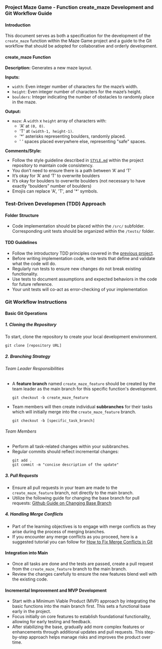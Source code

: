 ### Project **Maze Game** - Function create_maze Development and Git Workflow Guide

#### Introduction

This document serves as both a specification for the development of the `create_maze` function within the Maze Game project and a guide to the Git workflow that should be adopted for collaborative and orderly development.

#### **create_maze Function**

**Description:**
Generates a new maze layout.

**Inputs:**

- `width`: Even integer number of characters for the maze’s width.
- `height`: Even integer number of characters for the maze’s height.
- `boulders`: Integer indicating the number of obstacles to randomly place in the maze.

**Output:**

- `maze`: A `width` x `height` array of characters with:
  - 'A' at `(0, 0)`.
  - 'T' at `(width-1, height-1)`.
  - '\*' asterisks representing boulders, randomly placed.
  - ' ' spaces placed everywhere else, representing "safe" spaces.

**Comments/Style:**

- Follow the style guideline described in [`STYLE.md`](https://github.com/zukixa/level1/blob/main/STYLE.md) within the project repository to maintain code consistency.
- You don’t need to ensure there is a path between ‘A’ and ‘T’
- It’s okay for ‘A’ and ‘T’ to overwrite boulders
- It’s okay for boulders to overwrite boulders (not necessary to have exactly “boulders” number of boulders)
- Emojis can replace 'A', 'T', and '\*' symbols.

### Test-Driven Developmen (TDD) Approach

#### **Folder Structure**

- Code implementation should be placed within the `/src/` subfolder.
  Corresponding unit tests should be organized within the `/tests/` folder.

#### **TDD Guidelines**

- Follow the introductory TDD principles covered in the [previous project](https://github.com/css-software-engineering-studio/sample-tdd).
- Before writing implementation code, write tests that define and validate what the code will do.
- Regularly run tests to ensure new changes do not break existing functionality.
- Use tests to document assumptions and expected behaviors in the code for future reference.
- Your unit tests will co-act as error-checking of your implementation

### Git Workflow Instructions

#### Basic Git Operations

##### 1. **Cloning the Repository**

To start, clone the repository to create your local development environment.

```
git clone [repository URL]
```

##### 2. **Branching Strategy**

###### Team Leader Responsibilities

- A **feature branch** named `create_maze_feature` should be created by the team leader as the main branch for this specific function's development.
  ```
  git checkout -b create_maze_feature
  ```
- Team members will then create individual **subbranches** for their tasks which will initially merge into the `create_maze_feature` branch.
  ```
  git checkout -b [specific_task_branch]
  ```

###### Team Members

- Perform all task-related changes within your subbranches.
- Regular commits should reflect incremental changes:
  ```
  git add .
  git commit -m "concise description of the update"
  ```

##### 3. **Pull Requests**

- Ensure all pull requests in your team are made to the `create_maze_feature` branch, not directly to the main branch.
- Utilize the following guide for changing the base branch for pull requests: [Github Guide on Changing Base Branch](https://docs.github.com/en/pull-requests/collaborating-with-pull-requests/proposing-changes-to-your-work-with-pull-requests/changing-the-base-branch-of-a-pull-request)

##### 4. **Handling Merge Conflicts**

- Part of the learning objectives is to engage with merge conflicts as they arise during the process of merging branches.
- If you encounter any merge conflicts as you proceed, here is a suggested tutorial you can follow for [How to Fix Merge Conflicts in Git](https://www.freecodecamp.org/news/how-to-fix-merge-conflicts-in-git/)

#### Integration into Main

- Once all tasks are done and the tests are passed, create a pull request from the `create_maze_feature` branch to the main branch.
- Review the changes carefully to ensure the new features blend well with the existing code.

#### Incremental Improvement and MVP Development

- Start with a Minimum Viable Product (MVP) approach by integrating the basic functions into the main branch first. This sets a functional base early in the project.
- Focus initially on core features to establish foundational functionality, allowing for early testing and feedback.
- After stabilizing the base, gradually add more complex features or enhancements through additional updates and pull requests. This step-by-step approach helps manage risks and improves the product over time.
